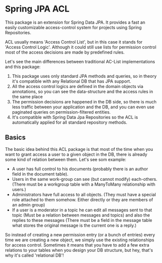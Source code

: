 Spring JPA ACL
==============

This package is an extension for Spring Data JPA. It provides a fast an easily customizable access-control system for projects using Spring Repositories.

ACL usually means 'Access Control List', but in this case it stands for 'Access Control Logic'. Although it could still use lists for permission control most of the access decisions are made by predefined rules.

Let's see the main differences between traditional AC-List implementations and this package:

1. This package uses only standard JPA methods and queries, so in theory it's compatible with any Relational DB that has JPA support.
2. All the access control logics are defined in the domain objects via annotations, so you can see the data-structure and the access rules in the same place
3. The permission decisions are happened in the DB side, so there is much less traffic between your application and the DB, and you can even use paginated queries on permission-filtered entities.
4. It's compatible with Spring Data Jpa Repositories so the ACL is automatically applied for all standard repository methods.


Basics
------

The basic idea behind this ACL package is that most of the time when you want to grant access a user to a given object in the DB, there is already some kind of relation between them.
Let's see som example:

- A user has full control to his documents (probably there is an author field in the document table). 
- Users in the same work-group can see (but cannot modify) each-others. (There must be a workgroup table with a ManyToMany relationship with users.)
- Administrators have full access to all objects. (They must have a special role attached to them somehow. Either directly or they are members of an admin group)
- If a user is a moderator in a topic he can edit all messages sent to that topic (Must be a relation between messages and topics) and also the replies to these messages (There must be a field in the message table what stores the original message is the current one is a reply.)

So instead of creating a new permission entry (or a bunch of entries) every time we are creating a new object, we simply use the existing relationships for access control.
Sometimes it means that you have to add a few extra relations to your tables when you design your DB structure, but hey, that's why it's called 'relational DB'!

